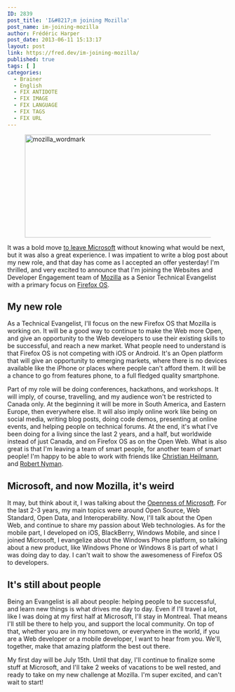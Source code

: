 ```yaml
---
ID: 2839
post_title: 'I&#8217;m joining Mozilla'
post_name: im-joining-mozilla
author: Frédéric Harper
post_date: 2013-06-11 15:13:17
layout: post
link: https://fred.dev/im-joining-mozilla/
published: true
tags: [ ]
categories:
  - Brainer
  - English
  - FIX ANTIDOTE
  - FIX IMAGE
  - FIX LANGUAGE
  - FIX TAGS
  - FIX URL
---
```

<figure><img src="http://fred.dev/wp-content/uploads/2013/06/mozilla_wordmark1.png" alt="mozilla_wordmark" width="900" height="235" /></figure>
It was a bold move <a title="I’m leaving Microsoft, looking for a new opportunity" href="http://fred.dev/im-leaving-microsoft-looking-for-a-new-opportunity/">to leave Microsoft</a> without knowing what would be next, but it was also a great experience. I was impatient to write a blog post about my new role, and that day has come as I accepted an offer yesterday! I'm thrilled, and very excited to announce that I'm joining the Websites and Developer Engagement team of <a href="https://www.mozilla.org/en-US/" target="_blank" rel="noopener noreferrer">Mozilla</a> as a Senior Technical Evangelist with a primary focus on <a href="https://www.mozilla.org/en-US/firefox/partners/#" target="_blank" rel="noopener noreferrer">Firefox OS</a>.
<h2>My new role</h2>
As a Technical Evangelist, I'll focus on the new Firefox OS that Mozilla is working on. It will be a good way to continue to make the Web more Open, and give an opportunity to the Web developers to use their existing skills to be successful, and reach a new market. What people need to understand is that Firefox OS is not competing with iOS or Android. It's an Open platform that will give an opportunity to emerging markets, where there is no devices available like the iPhone or places where people can't afford them. It will be a chance to go from features phone, to a full fledged quality smartphone.

Part of my role will be doing conferences, hackathons, and workshops. It will imply, of course, travelling, and my audience won't be restricted to Canada only. At the beginning it will be more in South America, and Eastern Europe, then everywhere else. It will also imply online work like being on social media, writing blog posts, doing code demos, presenting at online events, and helping people on technical forums. At the end, it's what I've been doing for a living since the last 2 years, and a half, but worldwide instead of just Canada, and on Firefox OS as on the Open Web. What is also great is that I'm leaving a team of smart people, for another team of smart people! I'm happy to be able to work with friends like <a href="https://christianheilmann.com/" target="_blank" rel="noopener noreferrer">Christian Heilmann</a>, and <a href="https://robertnyman.com/" target="_blank" rel="noopener noreferrer">Robert Nyman</a>.
<h2>Microsoft, and now Mozilla, it's weird</h2>
It may, but think about it, I was talking about the <a href="https://web.archive.org/web/20130628080719/http://www.webnotwar.ca/" target="_blank" rel="noopener noreferrer">Openness of Microsoft</a>. For the last 2-3 years, my main topics were around Open Source, Web Standard, Open Data, and Interoperability. Now, I'll talk about the Open Web, and continue to share my passion about Web technologies. As for the mobile part, I developed on iOS, BlackBerry, Windows Mobile, and since I joined Microsoft, I evangelize about the Windows Phone platform, so talking about a new product, like Windows Phone or Windows 8 is part of what I was doing day to day. I can't wait to show the awesomeness of Firefox OS to developers.
<h2>It's still about people</h2>
Being an Evangelist is all about people: helping people to be successful, and learn new things is what drives me day to day. Even if I'll travel a lot, like I was doing at my first half at Microsoft, I'll stay in Montreal. That means I'll still be there to help you, and support the local community. On top of that, whether you are in my hometown, or everywhere in the world, if you are a Web developer or a mobile developer, I want to hear from you. We'll, together, make that amazing platform the best out there.

My first day will be July 15th. Until that day, I'll continue to finalize some stuff at Microsoft, and I'll take 2 weeks of vacations to be well rested, and ready to take on my new challenge at Mozilla. I'm super excited, and can't wait to start!